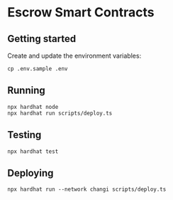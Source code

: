 # Escrow Smart Contracts

## Getting started

Create and update the environment variables:

```shell
cp .env.sample .env
```

## Running

```shell
npx hardhat node
npx hardhat run scripts/deploy.ts
```

## Testing

```shell
npx hardhat test
```

## Deploying

```shell
npx hardhat run --network changi scripts/deploy.ts
```
